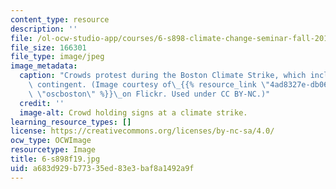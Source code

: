 ```yaml
---
content_type: resource
description: ''
file: /ol-ocw-studio-app/courses/6-s898-climate-change-seminar-fall-2019/a683d929b77335ed83e3baf8a1492a9f_6-s898f19.jpg
file_size: 166301
file_type: image/jpeg
image_metadata:
  caption: "Crowds protest during the Boston Climate Strike, which included an MIT\
    \ contingent. (Image courtesy of\_{{% resource_link \"4ad8327e-db06-4ab8-9e14-d7d53407f500\"\
    \ \"oscboston\" %}}\_on Flickr. Used under CC BY-NC.)"
  credit: ''
  image-alt: Crowd holding signs at a climate strike.
learning_resource_types: []
license: https://creativecommons.org/licenses/by-nc-sa/4.0/
ocw_type: OCWImage
resourcetype: Image
title: 6-s898f19.jpg
uid: a683d929-b773-35ed-83e3-baf8a1492a9f
---
```

